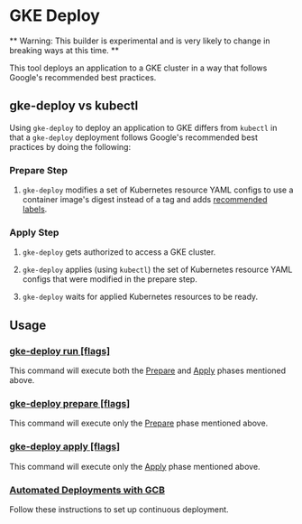 # GKE Deploy

** Warning: This builder is experimental and is very likely to change in
breaking ways at this time. **

This tool deploys an application to a GKE cluster in a way that follows Google's
recommended best practices.

## gke-deploy vs kubectl

Using `gke-deploy` to deploy an application to GKE differs from `kubectl` in that
a `gke-deploy` deployment follows Google's recommended best practices by doing
the following:

### Prepare Step

1.  `gke-deploy` modifies a set of Kubernetes resource YAML configs to use a
    container image's digest instead of a tag and adds
    [recommended labels](https://kubernetes.io/docs/concepts/overview/working-with-objects/common-labels/#applications-and-instances-of-applications).

### Apply Step

1.  `gke-deploy` gets authorized to access a GKE cluster.

2.  `gke-deploy` applies (using `kubectl`) the set of Kubernetes resource YAML configs that were
    modified in the prepare step.

3.  `gke-deploy` waits for applied Kubernetes resources to be ready.

## Usage

### [gke-deploy run [flags]](docs/run.md)

This command will execute both the [Prepare](#prepare-step) and
[Apply](#apply-step) phases mentioned above.

### [gke-deploy prepare [flags]](docs/prepare.md)

This command will execute only the [Prepare](#prepare-step) phase mentioned
above.

### [gke-deploy apply [flags]](docs/apply.md)

This command will execute only the [Apply](#apply-step) phase mentioned above.

### [Automated Deployments with GCB](docs/automated-deployments.md)

Follow these instructions to set up continuous deployment.
